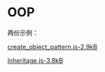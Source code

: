 # OOP
两份示例：

[create_object_pattern.js-2.9kB][1]

[Inheritage.js-3.8kB][2]


  [1]: http://static.zybuluo.com/yangfch3/91opj22qdr3t70i6y2qwclz0/create_object_pattern.js
  [2]: http://static.zybuluo.com/yangfch3/zbjdbbuto5tpm2x96ht93zgm/Inheritage.js
